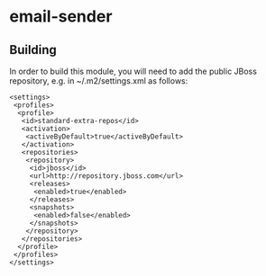 # email-sender

## Building
In order to build this module, you will need to add the public JBoss repository, e.g. in ~/.m2/settings.xml as follows:
```
<settings>
 <profiles>
  <profile>
   <id>standard-extra-repos</id>
   <activation>
    <activeByDefault>true</activeByDefault>
   </activation>
   <repositories>
    <repository>
     <id>jboss</id>
     <url>http://repository.jboss.com</url>
     <releases>
      <enabled>true</enabled>
     </releases>
     <snapshots>
      <enabled>false</enabled>
     </snapshots>
    </repository>
   </repositories>
  </profile>
 </profiles>
</settings>
```
